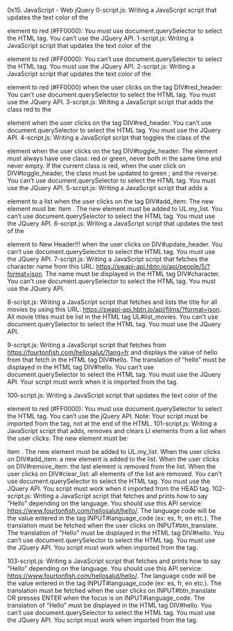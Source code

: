 0x15. JavaScript - Web jQuery
0-script.js: Writing a JavaScript script that updates the text color of the

element to red (#FF0000): You must use document.querySelector to select the HTML tag. You can’t use the JQuery API.
1-script.js: Writing a JavaScript script that updates the text color of the

element to red (#FF0000): You can’t use document.querySelector to select the HTML tag. You must use the JQuery API.
2-script.js: Writing a JavaScript script that updates the text color of the

element to red (#FF0000) when the user clicks on the tag DIV#red_header: You can’t use document.querySelector to select the HTML tag. You must use the JQuery API.
3-script.js: Writing a JavaScript script that adds the class red to the

element when the user clicks on the tag DIV#red_header. You can’t use document.querySelector to select the HTML tag. You must use the JQuery API.
4-script.js: Writing a JavaScript script that toggles the class of the

element when the user clicks on the tag DIV#toggle_header: The element must always have one class: red or green, never both in the same time and never empty. If the current class is red, when the user click on DIV#toggle_header, the class must be updated to green ; and the reverse. You can’t use document.querySelector to select the HTML tag. You must use the JQuery API.
5-script.js: Writing a JavaScript script that adds a

element to a list when the user clicks on the tag DIV#add_item: The new element must be:
Item
. The new element must be added to UL.my_list. You can’t use document.querySelector to select the HTML tag. You must use the JQuery API.
6-script.js: Writing a JavaScript script that updates the text of the

element to New Header!!! when the user clicks on DIV#update_header. You can’t use document.querySelector to select the HTML tag. You must use the JQuery API.
7-script.js: Writing a JavaScript script that fetches the character name from this URL: https://swapi-api.hbtn.io/api/people/5/?format=json. The name must be displayed in the HTML tag DIV#character. You can’t use document.querySelector to select the HTML tag. You must use the JQuery API.

8-script.js: Writing a JavaScript script that fetches and lists the title for all movies by using this URL: https://swapi-api.hbtn.io/api/films/?format=json. All movie titles must be list in the HTML tag UL#list_movies. You can’t use document.querySelector to select the HTML tag. You must use the JQuery API.

9-script.js: Writing a JavaScript script that fetches from https://fourtonfish.com/hellosalut/?lang=fr and displays the value of hello from that fetch in the HTML tag DIV#hello. The translation of “hello” must be displayed in the HTML tag DIV#hello. You can’t use document.querySelector to select the HTML tag. You must use the JQuery API. Your script must work when it is imported from the tag.

100-script.js: Writing a JavaScript script that updates the text color of the

element to red (#FF0000): You must use document.querySelector to select the HTML tag. You can’t use the jQuery API. Note: Your script must be imported from the tag, not at the end of the HTML.
101-script.js: Writing a JavaScript script that adds, removes and clears LI elements from a list when the user clicks: The new element must be:

Item
. The new element must be added to UL.my_list. When the user clicks on DIV#add_item: a new element is added to the list. When the user clicks on DIV#remove_item: the last element is removed from the list. When the user clicks on DIV#clear_list: all elements of the list are removed. You can’t use document.querySelector to select the HTML tag. You must use the JQuery API. You script must work when it imported from the HEAD tag.
102-script.js: Writing a JavaScript script that fetches and prints how to say “Hello” depending on the language. You should use this API service: https://www.fourtonfish.com/hellosalut/hello/. The language code will be the value entered in the tag INPUT#language_code (ex: es, fr, en etc.). The translation must be fetched when the user clicks on INPUT#btn_translate. The translation of “Hello” must be displayed in the HTML tag DIV#hello. You can’t use document.querySelector to select the HTML tag. You must use the JQuery API. You script must work when imported from the tag.

103-script.js: Writing a JavaScript script that fetches and prints how to say “Hello” depending on the language. You should use this API service: https://www.fourtonfish.com/hellosalut/hello/. The language code will be the value entered in the tag INPUT#language_code (ex: es, fr, en etc.). The translation must be fetched when the user clicks on INPUT#btn_translate OR presses ENTER when the focus is on INPUT#language_code. The translation of “Hello” must be displayed in the HTML tag DIV#hello. You can’t use document.querySelector to select the HTML tag. You must use the JQuery API. You script must work when imported from the tag.
